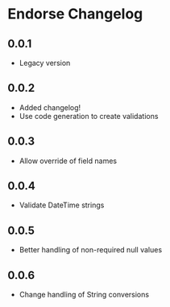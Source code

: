 # Endorse Changelog

## 0.0.1
- Legacy version

## 0.0.2
- Added changelog!
- Use code generation to create validations

## 0.0.3
- Allow override of field names

## 0.0.4
- Validate DateTime strings

## 0.0.5
- Better handling of non-required null values

## 0.0.6
- Change handling of String conversions